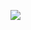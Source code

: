 <p align="left">
  <a href="https://github.com/Emre-Kibar">
    <img src="https://readme-typing-svg.demolab.com/?lines=Hello,%20I%20am%20Emre%20Kibar&font=Fira%20Code&center=true&width=250&height=45&vCenter=true&pause=300&size=25" />
  </a>
</p>


<!--
**Emre-Kibar/Emre-Kibar** is a ✨ _special_ ✨ repository because its `README.md` (this file) appears on your GitHub profile.

Here are some ideas to get you started:

- 🔭 I’m currently working on ...
- 🌱 I’m currently learning ...
- 👯 I’m looking to collaborate on ...
- 🤔 I’m looking for help with ...
- 💬 Ask me about ...
- 📫 How to reach me: ...
- 😄 Pronouns: ...
- ⚡ Fun fact: ...
-->
